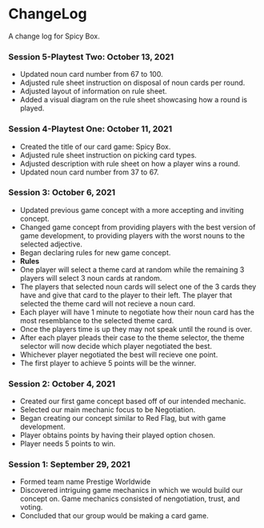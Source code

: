 # ChangeLog
A change log for Spicy Box.

### Session 5-Playtest Two: October 13, 2021
* Updated noun card number from 67 to 100.
* Adjusted rule sheet instruction on disposal of noun cards per round.
* Adjusted layout of information on rule sheet.
* Added a visual diagram on the rule sheet showcasing how a round is played.

### Session 4-Playtest One: October 11, 2021
* Created the title of our card game: Spicy Box.
* Adjusted rule sheet instruction on picking card types.
* Adjusted description with rule sheet on how a player wins a round.
* Updated noun card number from 37 to 67.

### Session 3: October 6, 2021
* Updated previous game concept with a more accepting and inviting concept.
* Changed game concept from providing players with the best version of game development, to providing players with the worst nouns to the selected adjective.
* Began declaring rules for new game concept.
* **Rules**
* One player will select a theme card at random while the remaining 3 players will select 3 noun cards at random.
* The players that selected noun cards will select one of the 3 cards they have and give that card to the player to their left. The player that selected the theme card will not recieve a noun card.
* Each player will have 1 minute to negotiate how their noun card has the most resemblance to the selected theme card.
* Once the players time is up they may not speak until the round is over.
* After each player pleads their case to the theme selector, the theme selector will now decide which player negotiated the best.
* Whichever player negotiated the best will recieve one point.
* The first player to achieve 5 points will be the winner.

### Session 2: October 4, 2021
* Created our first game concept based off of our intended mechanic.
* Selected our main mechanic focus to be Negotiation.
* Began creating our concept similar to Red Flag, but with game development.
* Player obtains points by having their played option chosen.
* Player needs 5 points to win.

### Session 1: September 29, 2021
* Formed team name Prestige Worldwide
* Discovered intriguing game mechanics in which we would build our concept on. Game mechanics consisted of nengotiation, trust, and voting.
* Concluded that our group would be making a card game.

